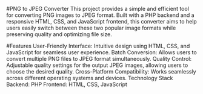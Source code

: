 #PNG to JPEG Converter
This project provides a simple and efficient tool for converting PNG images to JPEG format. Built with a PHP backend and a responsive HTML, CSS, and JavaScript frontend, this converter aims to help users easily switch between these two popular image formats while preserving quality and optimizing file size.

#Features
User-Friendly Interface: Intuitive design using HTML, CSS, and JavaScript for seamless user experience.
Batch Conversion: Allows users to convert multiple PNG files to JPEG format simultaneously.
Quality Control: Adjustable quality settings for the output JPEG images, allowing users to choose the desired quality.
Cross-Platform Compatibility: Works seamlessly across different operating systems and devices.
Technology Stack
Backend: PHP
Frontend: HTML, CSS, JavaScript
